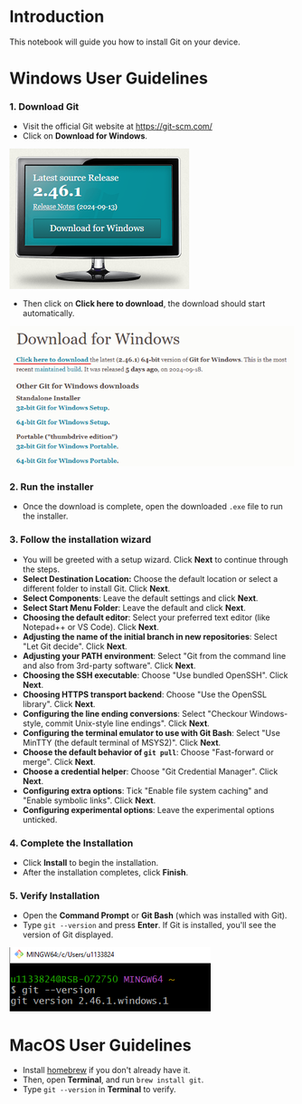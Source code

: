 # Introduction

This notebook will guide you how to install Git on your device. 

# Windows User Guidelines

### 1. Download Git 

* Visit the official Git website at https://git-scm.com/ 
* Click on __Download for Windows__. 

![](figs/01_download_for_windows.png)

* Then click on __Click here to download__, the download should start automatically. 

![](figs/02_click_here_to_download.png)

### 2. Run the installer 

* Once the download is complete, open the downloaded `.exe` file to run the installer. 

### 3. Follow the installation wizard 

* You will be greeted with a setup wizard. Click __Next__ to continue through the steps. 
* __Select Destination Location:__ Choose the default location or select a different folder to install Git. Click __Next__.
* __Select Components__: Leave the default settings and click __Next__.
* __Select Start Menu Folder__: Leave the default and click __Next__.
* __Choosing the default editor__: Select your preferred text editor (like Notepad++ or VS Code). Click __Next__.
* __Adjusting the name of the initial branch in new repositories__: Select "Let Git decide". Click __Next__.
* __Adjusting your PATH environment__: Select "Git from the command line and also from 3rd-party software". Click __Next__. 
* __Choosing the SSH executable__: Choose "Use bundled OpenSSH". Click __Next__. 
* __Choosing HTTPS transport backend__: Choose "Use the OpenSSL library". Click __Next__.
* __Configuring the line ending conversions__: Select "Checkour Windows-style, commit Unix-style line endings". Click __Next__. 
* __Configuring the terminal emulator to use with Git Bash__: Select "Use MinTTY (the default terminal of MSYS2)". Click __Next__.
* __Choose the default behavior of `git pull`__: Choose "Fast-forward or merge". Click __Next__. 
* __Choose a credential helper__: Choose "Git Credential Manager". Click __Next__. 
* __Configuring extra options__: Tick "Enable file system caching" and "Enable symbolic links". Click __Next__. 
* __Configuring experimental options__: Leave the experimental options unticked.

### 4. Complete the Installation

* Click __Install__ to begin the installation.
* After the installation completes, click __Finish__. 

### 5. Verify Installation

* Open the __Command Prompt__ or __Git Bash__ (which was installed with Git).
* Type `git --version` and press __Enter__. If Git is installed, you'll see the version of Git displayed. 

![](figs/03_git_version.png)

# MacOS User Guidelines

* Install [homebrew](https://brew.sh/) if you don't already have it.
* Then, open __Terminal__, and run `brew install git`. 
* Type `git --version` in __Terminal__ to verify. 